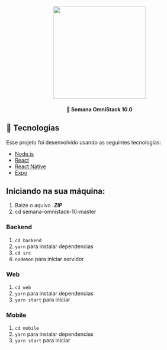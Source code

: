 <h1 align="center">
    <img src="https://i.imgur.com/POVtFk8.png" width="250px" />
</h1>

<h4 align="center">
  🚀 Semana OmniStack 10.0
</h4>

## :rocket: Tecnologias

Esse projeto foi desenvolvido usando as seguintes tecnologias:

- [Node.js](https://nodejs.org/en/)
- [React](https://reactjs.org)
- [React Native](https://facebook.github.io/react-native/)
- [Expo](https://expo.io/)

## Iniciando na sua máquina:

1. Baize o aquivo ***.ZIP***
2. cd semana-omnistack-10-master

### Backend

1. `cd backend`
2. `yarn` para instalar dependencias
3. `cd src`
4. `nodemon` para iniciar servidor

### Web

1. `cd web`
2. `yarn` para instalar dependencias
3. `yarn start` para iniciar

### Mobile

1. `cd mobile`
2. `yarn` para instalar dependencias
3. `yarn start` para iniciar